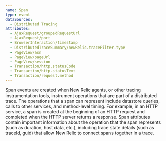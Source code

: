 ```yaml
---
name: Span
type: event
dataSources:
  - Distributed Tracing
attributes:
  - AjaxRequest/groupedRequestUrl
  - AjaxRequest/port
  - BrowserInteraction/timestamp
  - DistributedTraceSummary/newRelic.traceFilter.type
  - PageView/asn
  - PageView/pageUrl
  - PageView/session
  - Transaction/http.statusCode
  - Transaction/http.statusText
  - Transaction/request.method
---
```


Span events are created when New Relic agents, or other tracing instrumentation tools, instrument operations that are part of a distributed trace. The operations that a span can represent include datastore queries, calls to other services, and method-level timing. For example, in an HTTP service, a span is created at the beginning of an HTTP request and completed when the HTTP server returns a response. Span attributes contain important information about the operation that the span represents (such as duration, host data, etc.), including trace state details (such as traceId, guid) that allow New Relic to connect spans together in a trace.